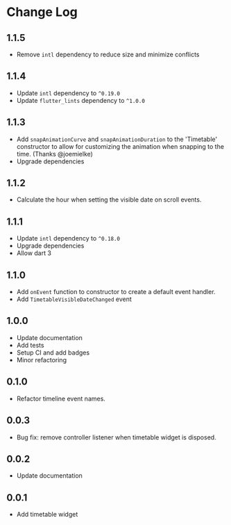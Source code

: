 # Change Log

## 1.1.5

* Remove `intl` dependency to reduce size and minimize conflicts

## 1.1.4

* Update `intl` dependency to `^0.19.0`
* Update `flutter_lints` dependency to `^1.0.0`

## 1.1.3

* Add `snapAnimationCurve` and `snapAnimationDuration` to the 'Timetable' constructor to allow for customizing the animation when snapping to the time. (Thanks @joemielke)
* Upgrade dependencies

## 1.1.2

* Calculate the hour when setting the visible date on scroll events.

## 1.1.1

* Update `intl` dependency to `^0.18.0`
* Upgrade dependencies
* Allow dart 3

## 1.1.0

* Add `onEvent` function to constructor to create a default event handler.
* Add `TimetableVisibleDateChanged` event

## 1.0.0

* Update documentation
* Add tests
* Setup CI and add badges
* Minor refactoring

## 0.1.0

* Refactor timeline event names.

## 0.0.3

* Bug fix: remove controller listener when timetable widget is disposed.


## 0.0.2

* Update documentation

## 0.0.1

* Add timetable widget

